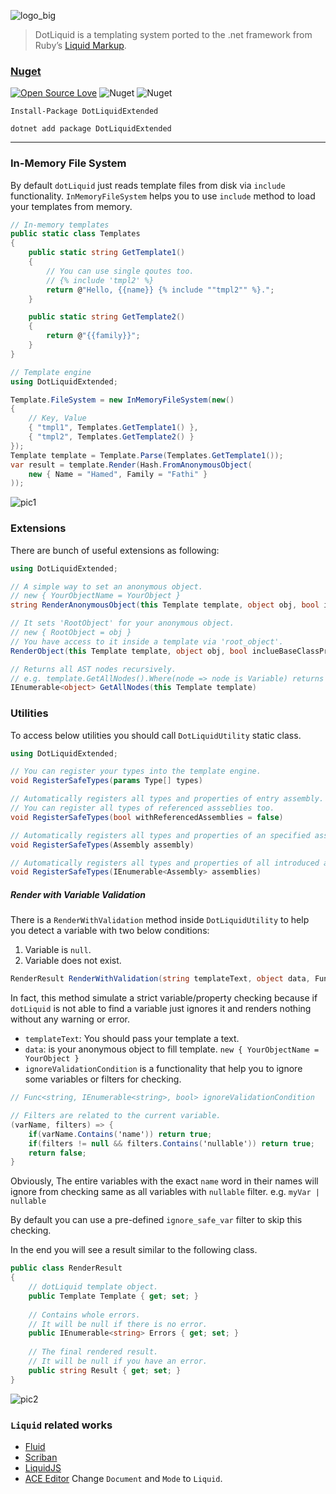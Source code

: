 ![logo_big](https://user-images.githubusercontent.com/8418700/140829550-9b90ffc0-d13e-48c3-b2bc-ff84827b0adf.png)

> DotLiquid is a templating system ported to the .net framework from Ruby’s [Liquid Markup](https://shopify.github.io/liquid/).

### [Nuget](https://www.nuget.org/packages/DotLiquidExtended)

[![Open Source Love](https://badges.frapsoft.com/os/mit/mit.svg?v=102)](https://opensource.org/licenses/MIT)
![Nuget](https://img.shields.io/nuget/v/DotLiquidExtended)
![Nuget](https://img.shields.io/nuget/dt/DotLiquidExtended)


```
Install-Package DotLiquidExtended

dotnet add package DotLiquidExtended
```

<hr/>

### In-Memory File System

By default `dotLiquid` just reads template files from disk via `include` functionality. `InMemoryFileSystem` helps you to use `include` method to load your templates from memory.


```cs
// In-memory templates
public static class Templates
{
    public static string GetTemplate1()
    {
        // You can use single qoutes too.
        // {% include 'tmpl2' %}
        return @"Hello, {{name}} {% include ""tmpl2"" %}.";
    }

    public static string GetTemplate2()
    {
        return @"{{family}}";
    }
}

// Template engine
using DotLiquidExtended;

Template.FileSystem = new InMemoryFileSystem(new()
{
    // Key, Value
    { "tmpl1", Templates.GetTemplate1() },
    { "tmpl2", Templates.GetTemplate2() }
});
Template template = Template.Parse(Templates.GetTemplate1());
var result = template.Render(Hash.FromAnonymousObject(
    new { Name = "Hamed", Family = "Fathi" }
));
```

![pic1](https://user-images.githubusercontent.com/8418700/145047229-04dac9cb-6f48-4f61-9f36-a876dc233386.png)

### Extensions

There are bunch of useful extensions as following:

```cs
using DotLiquidExtended;

// A simple way to set an anonymous object.
// new { YourObjectName = YourObject }
string RenderAnonymousObject(this Template template, object obj, bool inclueBaseClassProperties = false, IFormatProvider formatProvider = null)

// It sets 'RootObject' for your anonymous object.
// new { RootObject = obj }
// You have access to it inside a template via 'root_object'.
RenderObject(this Template template, object obj, bool inclueBaseClassProperties = false, IFormatProvider formatProvider = null)

// Returns all AST nodes recursively.
// e.g. template.GetAllNodes().Where(node => node is Variable) returns all variables.
IEnumerable<object> GetAllNodes(this Template template)
````

### Utilities

To access below utilities you should call `DotLiquidUtility` static class.

```cs
using DotLiquidExtended;

// You can register your types into the template engine.
void RegisterSafeTypes(params Type[] types)

// Automatically registers all types and properties of entry assembly.
// You can register all types of referenced assseblies too.
void RegisterSafeTypes(bool withReferencedAssemblies = false)

// Automatically registers all types and properties of an specified assembly.
void RegisterSafeTypes(Assembly assembly)

// Automatically registers all types and properties of all introduced assembelies.
void RegisterSafeTypes(IEnumerable<Assembly> assemblies) 
```

##### Render with Variable Validation

There is a `RenderWithValidation` method inside `DotLiquidUtility` to help you detect a variable with two below conditions:
1. Variable is `null`.
2. Variable does not exist.

```cs
RenderResult RenderWithValidation(string templateText, object data, Func<string, IEnumerable<string>, bool> ignoreValidationCondition = null)
```

In fact, this method simulate a strict variable/property checking because if `dotLiquid` is not able to find a variable just ignores it and renders nothing without any warning or error.

* `templateText`: You should pass your template a text.
* `data`: is your anonymous object to fill template. `new { YourObjectName = YourObject }`
* `ignoreValidationCondition` is a functionality that help you to ignore some variables or filters for checking.

```cs
// Func<string, IEnumerable<string>, bool> ignoreValidationCondition

// Filters are related to the current variable. 
(varName, filters) => {
    if(varName.Contains('name')) return true;
    if(filters != null && filters.Contains('nullable')) return true;
    return false;
}
```

Obviously, The entire variables with the exact `name` word in their names will ignore from checking same as all variables with `nullable` filter. e.g. `myVar | nullable`

By default you can use a pre-defined `ignore_safe_var`
 filter to skip this checking.

In the end you will see a result similar to the following class.

```cs
public class RenderResult
{
    // dotLiquid template object.
    public Template Template { get; set; }
    
    // Contains whole errors.
    // It will be null if there is no error.
    public IEnumerable<string> Errors { get; set; }
    
    // The final rendered result. 
    // It will be null if you have an error.
    public string Result { get; set; }
}
```

![pic2](https://user-images.githubusercontent.com/8418700/145047276-28c57fe3-b3c6-42d3-add1-fcc2feb3fa42.png)
 
### `Liquid` related works

* [Fluid](https://github.com/sebastienros/fluid)
* [Scriban](https://github.com/scriban/scriban)
* [LiquidJS](https://liquidjs.com/)
* [ACE Editor](https://ace.c9.io/build/kitchen-sink.html) Change `Document` and  `Mode` to `Liquid`.
